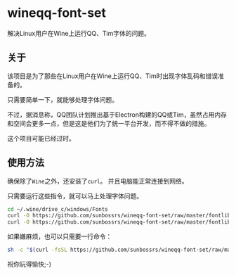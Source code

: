 # wineqq-font-set

解决Linux用户在Wine上运行QQ、Tim字体的问题。

## 关于

该项目是为了那些在Linux用户在Wine上运行QQ、Tim时出现字体乱码和错误准备的。

只需要简单一下，就能够处理字体问题。

不过，据消息称，QQ团队计划推出基于Electron构建的QQ或Tim，虽然占用内存和空间会更多一点，但是这是他们为了统一平台开发，而不得不做的措施。

这个项目可能已经过时。

## 使用方法

确保除了`Wine`之外，还安装了`curl`。
并且电脑能正常连接到网络。

只需要运行这些指令，就可以马上处理字体问题。

```sh
cd ~/.wine/drive_c/windows/Fonts
curl -O https://github.com/sunbossrs/wineqq-font-set/raw/master/fontlib/msyh.ttf
curl -O https://github.com/sunbossrs/wineqq-font-set/raw/master/fontlib/simsun.ttc
```

如果嫌麻烦，也可以只需要一行命令：

```sh
sh -c "$(curl -fsSL https://github.com/sunbossrs/wineqq-font-set/raw/master/zhfont.sh)"
```

祝你玩得愉快;-)
